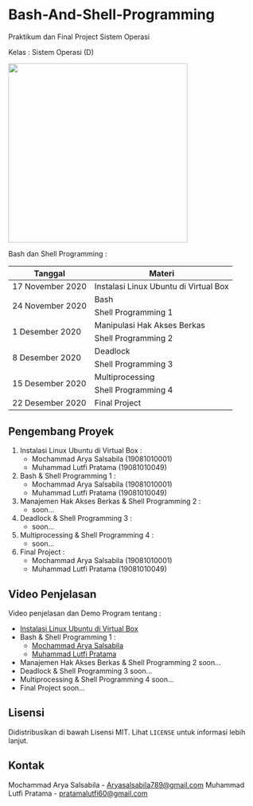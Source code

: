 # Bash-And-Shell-Programming

Praktikum dan Final Project Sistem Operasi 

Kelas : Sistem Operasi (D)

<img width="360px" src="https://upload.wikimedia.org/wikipedia/commons/thumb/8/82/Gnu-bash-logo.svg/1200px-Gnu-bash-logo.svg.png" />

Bash dan Shell Programming :

<table>
  <thead>
    <tr>
      <th> Tanggal </th>
      <th> Materi </th>
    <tr>
  </thead>
  <tbody>
    <tr>
      <td>17 November 2020</td>
      <td>Instalasi Linux Ubuntu di Virtual Box</td>
    </tr>
    <tr>
      <td rowspan=2>24 November 2020</td>
      <td>Bash</td>
    </tr>
    <tr>
      <td>Shell Programming 1</td>
    </tr>
    <tr>
      <td rowspan=2>1 Desember 2020</td>
      <td>Manipulasi Hak Akses Berkas</td>
    </tr>
    <tr>
      <td>Shell Programming 2</td>
    </tr>
    <tr>
      <td rowspan=2>8 Desember 2020</td>
      <td>Deadlock</td>
    </tr>
    <tr>
      <td>Shell Programming 3</td>
    </tr>
    <tr>
      <td rowspan=2>15 Desember 2020</td>
      <td>Multiprocessing</td>
    </tr>
    <tr>
      <td>Shell Programming 4</td>
    </tr>
    <tr>
      <td>22 Desember 2020</td>
      <td>Final Project</td>
    </tr>
  <tbody>
</table>
    

## Pengembang Proyek
1. Instalasi Linux Ubuntu di Virtual Box :
    - Mochammad Arya Salsabila (19081010001)
    - Muhammad Lutfi Pratama (19081010049)
2. Bash & Shell Programming 1 :
    - Mochammad Arya Salsabila (19081010001)
    - Muhammad Lutfi Pratama (19081010049)
3. Manajemen Hak Akses Berkas & Shell Programming 2 :
    - soon...
4. Deadlock & Shell Programming 3 :
    - soon...
5. Multiprocessing & Shell Programming 4 :
    - soon...
6. Final Project :
    - Mochammad Arya Salsabila (19081010001)
    - Muhammad Lutfi Pratama (19081010049)

## Video Penjelasan 

Video penjelasan dan Demo Program tentang :
- [Instalasi Linux Ubuntu di Virtual Box](https://youtu.be/NHL4RHHab0Q)
- Bash & Shell Programming 1 : 
    - [Mochammad Arya Salsabila](https://youtu.be/kepM0lFHw_o)
    - [Muhammad Lutfi Pratama](https://www.youtube.com/watch?v=GGjVAYhSqPU)
- Manajemen Hak Akses Berkas & Shell Programming 2 soon...
- Deadlock & Shell Programming 3 soon...
- Multiprocessing & Shell Programming 4 soon...
- Final Project soon...

## Lisensi 

Didistribusikan di bawah Lisensi MIT. Lihat `LICENSE` untuk informasi lebih lanjut.

## Kontak

Mochammad Arya Salsabila - Aryasalsabila789@gmail.com
Muhammad Lutfi Pratama - pratamalutfi60@gmail.com

